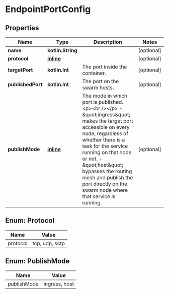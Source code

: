 # EndpointPortConfig

## Properties

| Name              | Type                       | Description                                                                                                                                                                                                                                                                                                                                                           | Notes      |
|-------------------|----------------------------|-----------------------------------------------------------------------------------------------------------------------------------------------------------------------------------------------------------------------------------------------------------------------------------------------------------------------------------------------------------------------|------------|
| **name**          | **kotlin.String**          |                                                                                                                                                                                                                                                                                                                                                                       | [optional] |
| **protocol**      | [**inline**](#Protocol)    |                                                                                                                                                                                                                                                                                                                                                                       | [optional] |
| **targetPort**    | **kotlin.Int**             | The port inside the container.                                                                                                                                                                                                                                                                                                                                        | [optional] |
| **publishedPort** | **kotlin.Int**             | The port on the swarm hosts.                                                                                                                                                                                                                                                                                                                                          | [optional] |
| **publishMode**   | [**inline**](#PublishMode) | The mode in which port is published.  &lt;p&gt;&lt;br /&gt;&lt;/p&gt;  - \&quot;ingress\&quot; makes the target port accessible on every node,   regardless of whether there is a task for the service running on   that node or not. - \&quot;host\&quot; bypasses the routing mesh and publish the port directly on   the swarm node where that service is running. | [optional] |

<a id="Protocol"></a>

## Enum: Protocol

| Name     | Value          |
|----------|----------------|
| protocol | tcp, udp, sctp |

<a id="PublishMode"></a>

## Enum: PublishMode

| Name        | Value         |
|-------------|---------------|
| publishMode | ingress, host |



